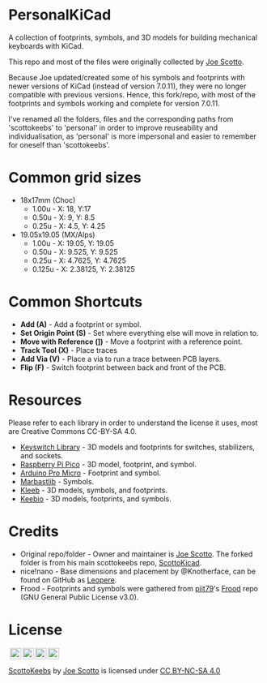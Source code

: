 # PersonalKiCad

A collection of footprints, symbols, and 3D models for building mechanical keyboards with KiCad.

This repo and most of the files were originally collected by [Joe Scotto](https://github.com/joe-scotto).

Because Joe updated/created some of his symbols and footprints with newer versions of KiCad (instead of version 7.0.11), they were no longer compatible with previous versions. Hence, this fork/repo, with most of the footprints and symbols working and complete for version 7.0.11.

I've renamed all the folders, files and the corresponding paths from 'scottokeebs' to 'personal' in order to improve reuseability and individualisation, as 'personal' is more impersonal and easier to remember for oneself than 'scottokeebs'.

# Common grid sizes

-   18x17mm (Choc)
    -   1.00u - X: 18, Y:17
    -   0.50u - X: 9, Y: 8.5
    -   0.25u - X: 4.5, Y: 4.25
-   19.05x19.05 (MX/Alps)
    -   1.00u - X: 19.05, Y: 19.05
    -   0.50u - X: 9.525, Y: 9.525
    -   0.25u - X: 4.7625, Y: 4.7625
    -   0.125u - X: 2.38125, Y: 2.38125

# Common Shortcuts

-   **Add (A)** - Add a footprint or symbol.
-   **Set Origin Point (S)** - Set where everything else will move in relation to.
-   **Move with Reference (])** - Move a footprint with a reference point.
-   **Track Tool (X)** - Place traces
-   **Add Via (V)** - Place a via to run a trace between PCB layers.
-   **Flip (F)** - Switch footprint between back and front of the PCB.

# Resources

Please refer to each library in order to understand the license it uses, most are Creative Commons CC-BY-SA 4.0.

-   [Keyswitch Library](https://github.com/kiswitch/kiswitch/tree/main) - 3D models and footprints for switches, stabilizers, and sockets.
-   [Raspberry Pi Pico](https://github.com/ncarandini/KiCad-RP-Pico) - 3D model, footprint, and symbol.
-   [Arduino Pro Micro](https://github.com/g200kg/kicad-lib-arduino) - Footprint and symbol.
-   [Marbastlib](https://github.com/ebastler/marbastlib) - Symbols.
-   [Kleeb](https://github.com/crides/kleeb) - 3D models, symbols, and footprints.
-   [Keebio](https://github.com/keebio/Keebio-Parts.pretty) - 3D models, footprints, and symbols.

# Credits

-   Original repo/folder - Owner and maintainer is [Joe Scotto](https://github.com/joe-scotto). The forked folder is from his main scottokeebs repo, [ScottoKicad](https://github.com/joe-scotto/scottokeebs/tree/main/Extras/ScottoKicad).
-   nice!nano - Base dimensions and placement by @Knotherface, can be found on GitHub as [Leopere](https://github.com/Leopere).
-   Frood - Footprints and symbols were gathered from [piit79](https://github.com/piit79)'s [Frood](https://github.com/piit79/Frood) repo (GNU General Public License v3.0).

# License

<img style="height:22px!important;margin-left:3px;vertical-align:text-bottom;" src="https://mirrors.creativecommons.org/presskit/icons/cc.svg?ref=chooser-v1"><img style="height:22px!important;margin-left:3px;vertical-align:text-bottom;" src="https://mirrors.creativecommons.org/presskit/icons/by.svg?ref=chooser-v1"><img style="height:22px!important;margin-left:3px;vertical-align:text-bottom;" src="https://mirrors.creativecommons.org/presskit/icons/nc.svg?ref=chooser-v1"><img style="height:22px!important;margin-left:3px;vertical-align:text-bottom;" src="https://mirrors.creativecommons.org/presskit/icons/sa.svg?ref=chooser-v1"></a></p>

<p xmlns:cc="http://creativecommons.org/ns#" xmlns:dct="http://purl.org/dc/terms/"><a property="dct:title" rel="cc:attributionURL" href="https://github.com/joe-scotto/scottokeebs">ScottoKeebs</a> by <a rel="cc:attributionURL dct:creator" property="cc:attributionName" href="https://github.com/joe-scotto">Joe Scotto</a> is licensed under <a href="http://creativecommons.org/licenses/by-nc-sa/4.0/?ref=chooser-v1" target="_blank" rel="license noopener noreferrer" style="display:inline-block;">CC BY-NC-SA 4.0